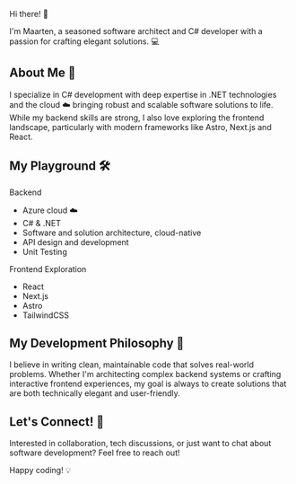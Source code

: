 Hi there! 👋

I'm Maarten, a seasoned software architect and C# developer with a passion for crafting elegant solutions. 💻

## About Me 🚀
I specialize in C# development with deep expertise in .NET technologies and the cloud ☁️ bringing robust and scalable software solutions to life. While my backend skills are strong, I also love exploring the frontend landscape, particularly with modern frameworks like Astro, Next.js and React.

## My Playground 🛠️
Backend
- Azure cloud ☁️
- C# & .NET 
- Software and solution architecture, cloud-native
- API design and development
- Unit Testing

Frontend Exploration
- React
- Next.js
- Astro
- TailwindCSS

## My Development Philosophy 🧭
I believe in writing clean, maintainable code that solves real-world problems. Whether I'm architecting complex backend systems or crafting interactive frontend experiences, my goal is always to create solutions that are both technically elegant and user-friendly.

## Let's Connect! 🤝
Interested in collaboration, tech discussions, or just want to chat about software development? Feel free to reach out!

Happy coding! 💡
